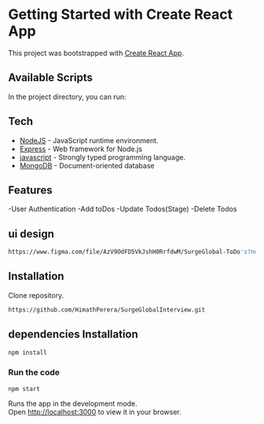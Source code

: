 # Getting Started with Create React App

This project was bootstrapped with [Create React App](https://github.com/facebook/create-react-app).

## Available Scripts

In the project directory, you can run:

## Tech

- [NodeJS](https://nodejs.org/en/) - JavaScript runtime environment.
- [Express](https://expressjs.com/) - Web framework for Node.js
- [javascript](https://www.javascriptlang.org/) - Strongly typed programming language.
- [MongoDB](https://www.mongodb.com/) - Document-oriented database

## Features

-User Authentication
-Add toDos
-Update Todos(Stage)
-Delete Todos

## ui design 
```sh
https://www.figma.com/file/AzV9OdFD5VkJshH0RrfdwM/SurgeGlobal-ToDo's?node-id=0%3A1
```

## Installation

Clone repository.


```sh
https://github.com/HimathPerera/SurgeGlobalInterview.git
```

## dependencies Installation
```sh
npm install
```

### Run the code 
`npm start`

Runs the app in the development mode.\
Open [http://localhost:3000](http://localhost:3000) to view it in your browser.

